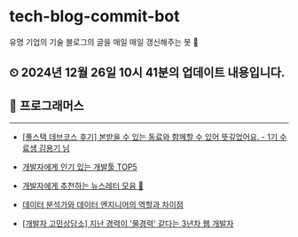 # tech-blog-commit-bot
유명 기업의 기술 블로그의 글을 매일 매일 갱신해주는 봇 🤖
## ⏲ 2024년 12월 26일 10시 41분의 업데이트 내용입니다.
## 🎃 프로그래머스

---
- [[풀스택 데브코스 후기] 본받을 수 있는 동료와 함께할 수 있어 뜻깊었어요. - 1기 수료생 김용기 님](https://prgms.tistory.com/226)

- [개발자에게 인기 있는 개발툴 TOP5](https://prgms.tistory.com/180)

- [개발자에게 추천하는 뉴스레터 모음 💌](https://prgms.tistory.com/174)

- [데이터 분석가와 데이터 엔지니어의 역할과 차이점](https://prgms.tistory.com/218)

- [[개발자 고민상담소] 지난 경력이 '물경력' 같다는 3년차 웹 개발자](https://prgms.tistory.com/18)

